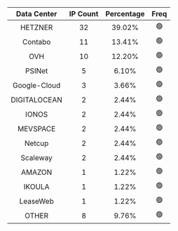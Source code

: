 | Data Center | IP Count | Percentage | Freq |
|:------------:|:--------:|:-----------:|:-----:|
| HETZNER | 32 | 39.02% | 🟢 |
| Contabo | 11 | 13.41% | 🟢 |
| OVH | 10 | 12.20% | 🟢 |
| PSINet | 5 | 6.10% | 🟢 |
| Google-Cloud | 3 | 3.66% | 🟢 |
| DIGITALOCEAN | 2 | 2.44% | 🟢 |
| IONOS | 2 | 2.44% | 🟢 |
| MEVSPACE | 2 | 2.44% | 🟢 |
| Netcup | 2 | 2.44% | 🟢 |
| Scaleway | 2 | 2.44% | 🟢 |
| AMAZON | 1 | 1.22% | 🟢 |
| IKOULA | 1 | 1.22% | 🟢 |
| LeaseWeb | 1 | 1.22% | 🟢 |
| OTHER | 8 | 9.76% | 🟢 |